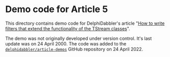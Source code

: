 # Demo code for Article 5

This directory contains demo code for DelphiDabbler's article "[How to write filters that extend the functionality of the TStream classes](https://delphidabbler.com/articles/article-5)".

The demo was not originally developed under version control. It's last update was on 24 April 2000. The code was added to the [`delphidabbler/article-demos`](https://github.com/delphidabbler/article-demos) GitHub repository on 24 April 2022.

